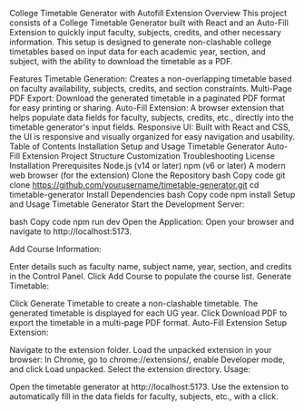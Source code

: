  College Timetable Generator with Autofill Extension
Overview
This project consists of a College Timetable Generator built with React and an Auto-Fill Extension to quickly input faculty, subjects, credits, and other necessary information. This setup is designed to generate non-clashable college timetables based on input data for each academic year, section, and subject, with the ability to download the timetable as a PDF.

Features
Timetable Generation: Creates a non-overlapping timetable based on faculty availability, subjects, credits, and section constraints.
Multi-Page PDF Export: Download the generated timetable in a paginated PDF format for easy printing or sharing.
Auto-Fill Extension: A browser extension that helps populate data fields for faculty, subjects, credits, etc., directly into the timetable generator's input fields.
Responsive UI: Built with React and CSS, the UI is responsive and visually organized for easy navigation and usability.
Table of Contents
Installation
Setup and Usage
Timetable Generator
Auto-Fill Extension
Project Structure
Customization
Troubleshooting
License
Installation
Prerequisites
Node.js (v14 or later)
npm (v6 or later)
A modern web browser (for the extension)
Clone the Repository
bash
Copy code
git clone https://github.com/yourusername/timetable-generator.git
cd timetable-generator
Install Dependencies
bash
Copy code
npm install
Setup and Usage
Timetable Generator
Start the Development Server:

bash
Copy code
npm run dev
Open the Application: Open your browser and navigate to http://localhost:5173.

Add Course Information:

Enter details such as faculty name, subject name, year, section, and credits in the Control Panel.
Click Add Course to populate the course list.
Generate Timetable:

Click Generate Timetable to create a non-clashable timetable.
The generated timetable is displayed for each UG year.
Click Download PDF to export the timetable in a multi-page PDF format.
Auto-Fill Extension
Setup Extension:

Navigate to the extension folder.
Load the unpacked extension in your browser:
In Chrome, go to chrome://extensions/, enable Developer mode, and click Load unpacked.
Select the extension directory.
Usage:

Open the timetable generator at http://localhost:5173.
Use the extension to automatically fill in the data fields for faculty, subjects, etc., with a click.